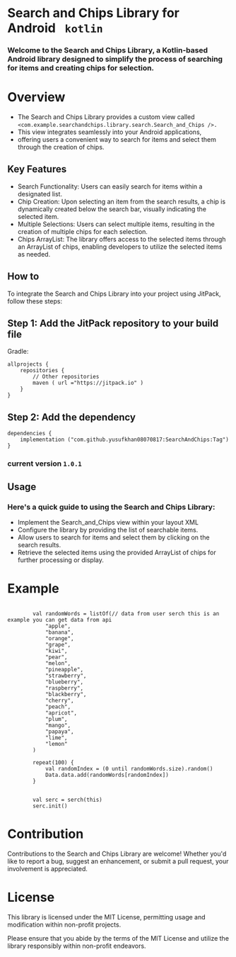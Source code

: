 # Search and Chips Library for Android ` kotlin`
###
### Welcome to the Search and Chips Library, a Kotlin-based Android library designed to simplify the process of searching for items and creating chips for selection.
# Overview
* The Search and Chips Library provides a custom view called `<com.example.searchandchips.library.search.Search_and_Chips />.`
*  This view integrates seamlessly into your Android applications,
*   offering users a convenient way to search for items and select them through the creation of chips.
##  Key Features
* Search Functionality: Users can easily search for items within a designated list.
* Chip Creation: Upon selecting an item from the search results, a chip is dynamically created below the search bar, visually indicating the selected item.
* Multiple Selections: Users can select multiple items, resulting in the creation of multiple chips for each selection.
* Chips ArrayList: The library offers access to the selected items through an ArrayList of chips, enabling developers to utilize the selected items as needed.
## How to

To integrate the Search and Chips Library into your project using JitPack, follow these steps:

## Step 1: Add the JitPack repository to your build file
Gradle:
```
allprojects {
    repositories {
        // Other repositories
        maven ( url ="https://jitpack.io" )
    }
}
```
## Step 2: Add the dependency
```
dependencies {
    implementation ("com.github.yusufkhan08070817:SearchAndChips:Tag")
}
```
### current version ` 1.0.1 `
## Usage
### Here's a quick guide to using the Search and Chips Library:
* Implement the Search_and_Chips view within your layout XML
* Configure the library by providing the list of searchable items.
* Allow users to search for items and select them by clicking on the search results.
* Retrieve the selected items using the provided ArrayList of chips for further processing or display.

# Example 

```

        val randomWords = listOf(// data from user serch this is an example you can get data from api 
            "apple",
            "banana",
            "orange",
            "grape",
            "kiwi",
            "pear",
            "melon",
            "pineapple",
            "strawberry",
            "blueberry",
            "raspberry",
            "blackberry",
            "cherry",
            "peach",
            "apricot",
            "plum",
            "mango",
            "papaya",
            "lime",
            "lemon"
        )
        
        repeat(100) {
            val randomIndex = (0 until randomWords.size).random()
            Data.data.add(randomWords[randomIndex])
        }

        
        val serc = serch(this)
        serc.init()
```

# Contribution
Contributions to the Search and Chips Library are welcome! Whether you'd like to report a bug, suggest an enhancement, or submit a pull request, your involvement is appreciated.
# License
This library is licensed under the MIT License, permitting usage and modification within non-profit projects.

Please ensure that you abide by the terms of the MIT License and utilize the library responsibly within non-profit endeavors.
